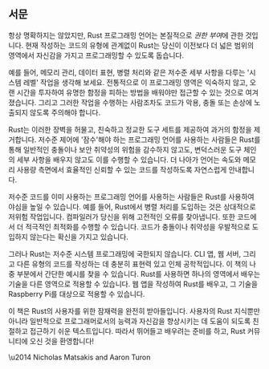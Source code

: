 ## 서문

항상 명확하지는 않았지만, Rust 프로그래밍 언어는 본질적으로 *권한 부여*에 관한 것입니다. 현재 작성하는 코드의 유형에 관계없이 Rust는 당신이 이전보다 더 넓은 범위의 영역에서 자신감을 가지고 프로그래밍할 수 있도록 돕습니다.

예를 들어, 메모리 관리, 데이터 표현, 병렬 처리와 같은 저수준 세부 사항을 다루는 '시스템 레벨' 작업을 생각해 보세요. 전통적으로 이 프로그래밍 영역은 익숙하지 않고, 오랜 시간을 투자하여 유명한 함정을 피하는 방법을 배워야만 접근할 수 있는 것으로 여겨졌습니다. 그리고 그러한 작업을 수행하는 사람조차도 코드가 악용, 충돌 또는 손상에 노출되지 않도록 주의해야 합니다.

Rust는 이러한 장벽을 허물고, 친숙하고 정교한 도구 세트를 제공하여 과거의 함정을 제거합니다. 저수준 제어에 '잠수'해야 하는 프로그래밍 언어를 사용하는 사람들은 Rust를 통해 일반적인 충돌이나 보안 취약성의 위험을 감수하지 않고도, 변덕스러운 도구 체인의 세부 사항을 배우지 않고도 이를 수행할 수 있습니다. 더 나아가 언어는 속도와 메모리 사용량 측면에서 효율적인 신뢰할 수 있는 코드를 작성하도록 자연스럽게 안내합니다.

저수준 코드를 이미 사용하는 프로그래밍 언어를 사용하는 사람들은 Rust를 사용하여 야심을 높일 수 있습니다. 예를 들어, Rust에서 병렬 처리를 도입하는 것은 상대적으로 저위험 작업입니다. 컴파일러가 당신을 위해 고전적인 오류를 찾아냅니다. 또한 코드에서 더 적극적인 최적화를 수행할 수 있습니다. 코드가 충돌이나 취약성을 우발적으로 도입하지 않는다는 확신을 가지고 있습니다.

그러나 Rust는 저수준 시스템 프로그래밍에 국한되지 않습니다. CLI 앱, 웹 서버, 그리고 다른 유형의 코드를 작성하는 데 충분히 표현력 있고 인체 공학적입니다. 이 책의 나중 부분에서 간단한 예시를 찾을 수 있습니다. Rust를 사용하면 하나의 영역에서 배우는 기술을 다른 영역으로 적용할 수 있습니다. 웹 앱을 작성하여 Rust를 배우고, 그 기술을 Raspberry Pi를 대상으로 적용할 수 있습니다.

이 책은 Rust의 사용자를 위한 잠재력을 완전히 받아들입니다. 사용자의 Rust 지식뿐만 아니라 일반적으로 프로그래머로서의 능력과 자신감을 향상시키는 데 도움이 되도록 친절하고 접근하기 쉬운 텍스트입니다. 따라서 뛰어들고 배우려는 준비를 하고, Rust 커뮤니티에 오신 것을 환영합니다!

\u2014 Nicholas Matsakis and Aaron Turon
